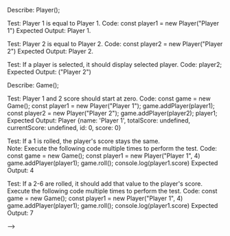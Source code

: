 Describe: Player();

Test: Player 1 is equal to Player 1.
Code: 
  const player1 = new Player("Player 1")
Expected Output: Player 1.

Test: Player 2 is equal to Player 2.
Code: 
  const player2 = new Player("Player 2")
Expected Output: Player 2.

Test: If a player is selected, it should display selected player.
Code:
  player2;
Expected Output: ("Player 2")

Describe: Game();

Test: Player 1 and 2 score should start at zero.
Code: 
  const game = new Game();
  const player1 = new Player("Player 1");
  game.addPlayer(player1);
  const player2 = new Player("Player 2");
  game.addPlayer(player2);
  player1;
Expected Output: 
  Player {name: 'Player 1', totalScore: undefined, currentScore: undefined, id: 0, score: 0}

Test: If a 1 is rolled, the player's score stays the same.  
Note: Execute the following code multiple times to perform the test.
Code: 
  const game = new Game();
  const player1 = new Player("Player 1", 4)
  game.addPlayer(player1);
  game.roll();
  console.log(player1.score)
Expected Output: 4

Test: If a 2-6 are rolled, it should add that value to the player's score. 
Execute the following code multiple times to perform the test.
Code:
  const game = new Game();
  const player1 = new Player("Player 1", 4)
  game.addPlayer(player1);
  game.roll();
  console.log(player1.score)
Expected Output: 7

<!-- Test: It should end the player's turn if they choose to "hold." 
Code:
Expected Output: --> -->




<!-- 
Test: It should start with player id 0
Code: 

Test: It should generate a random number between 1 and 6. 

Test: It should change turns to the next player by id value when a 1 is rolled. 

Test: It should add the value of any other roll to the player's score.
 -->




<!-- Describe: Game();

Test: Both players start at 0 points. 
Code:  -->





<!-- Game
players
currentplayers
dice value
total score -->
